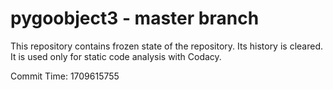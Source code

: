 # pygoobject3 - master branch

This repository contains frozen state of the repository.
Its history is cleared. It is used only for static code
analysis with Codacy.

Commit Time: 1709615755